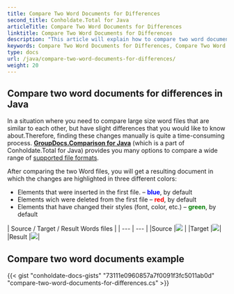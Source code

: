 ```yaml
---
title: Compare Two Word Documents for Differences
second_title: Conholdate.Total for Java
articleTitle: Compare Two Word Documents for Differences
linktitle: Compare Two Word Documents for Differences
description: "This article will explain how to compare two word documents for differences using GroupDocs.Comparison API which is a part of Conholdate.Total for Java."
keywords: Compare Two Word Documents for Differences, Compare Two Word Documents for Differences in Java
type: docs
url: /java/compare-two-word-documents-for-differences/
weight: 20
---
```

## Compare two word documents for differences in Java

In a situation where you need to compare large size word files that are similar to each other, but have slight differences that you would like to know about.Therefore, finding these changes manually is quite a time-consuming process.
**[GroupDocs.Comparison for Java](https://products.groupdocs.com/comparison/java)** (which is a part of Conholdate.Total for Java) provides you many options to compare a wide range of [supported file formats](https://docs.groupdocs.com/comparison/java/supported-document-formats/).

After comparing the two Word files, you will get a resulting document in which the changes are highlighted in three different colors:

*   Elements that were inserted in the first file. – <font color="blue">**blue**</font>, by default
*   Elements wich were deleted from the first file – <font color="red">**red**</font>, by default
*   Elements that have changed their styles (font, color, etc.) – <font color="green">**green**</font>, by default

|  Source / Target / Result Words files |
| --- | --- |
|Source |![](https://docs.groupdocs.com/comparison/net/images/how-to-compare-word-1.png) | 
|Target |![](https://docs.groupdocs.com/comparison/net/images/how-to-compare-word-2.png)|
|Result |![](https://docs.groupdocs.com/comparison/net/images/how-to-compare-word-3.png)|

## Compare two word documents example

{{< gist "conholdate-docs-gists" "73111e0960857a7f0091f3fc5011ab0d" "compare-two-word-documents-for-differences.cs" >}}








